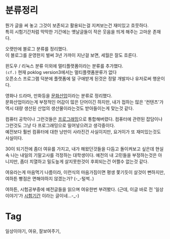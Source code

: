 분류정리
======

뭔가 글을 써 놓고 그것이 보존되고 활용되는걸 지켜보는건 재미있고 흐뭇하다. <br/>
특히 시험기간처럼 막막한 기간에는 옛날글들이 작은 웃음을 띄게 해주는 고마운 존재다.

오랫만에 블로그 분류를 정리했다. <br/>
이 블로그를 운영한지 벌써 3년 가까이 지난걸 보면, 세월은 잘도 흐른다.

윈도우 / 리눅스 분류 이외에 멀티플랫폼이라는 분류를 추가했다. <br/>
```(cf.)``` 현재 poklog version3에서는 멀티플랫폼분류가 없다<br/>
오픈소스 프로그램 덕분에 플랫폼에 덜 구애받게 된것은 정말 개발자나 유저로써 행운이다.

영화나 드라마, 만화등을 [문화산업](/blog/tag/문화산업)이라는 분류로 정리했다. <br/>
문화산업이라는게 부정적인 어감이 많은 단어이긴 하지만, 내가 접하는 많은 '컨텐츠'가 역시 대량 생산된 산업의 생산물이라는것도 받아들이는게 맞는것 같다.

컴퓨터 공학이나 그런것들은 [프로그래밍](/blog/tag/프로그래밍)으로 통합해버렸다.
컴퓨터에 관련된 잡담이나 그런것도 그냥 다 프로그래밍으로 밀어넣으려고 생각중이다. <br/>
예전보다 훨씬 컴퓨터에 대한 낭만이 사라진건 사실이지만, 요거이가 또 재미있는것도 사실이다.

30이 되기전에 좀더 여유를 가지고, 내가 해왔던것들을 다듬고 돌이켜보고 싶은데 현실속 나는 내일의 기말고사를 걱정하는 대학생이다. 예전의 내 고민들을 부정하는것은 아니지만, 좀더 치열하고 밀도높게 살지못한것이 후회되는건 어쩔수 없는것 같다.

여유라는게 마음먹기 나름이라, 이런식의 마음가짐이면 평생 쫓기듯이 살것이 뻔하지만, 여하튼 빵점은 면해야하지 않겠는가? (-_-털썩..)

여하튼, 시험공부중에 예전글들을 읽으며 여유한번 부려봤다.
(근데, 이글 바로 전 '일상이야기'가 [시험기간](/blog/200812141318-시험기간.md) 이라는 글이네...-_-)

Tag
====
일상이야기, 여유, 잘보여주기,
